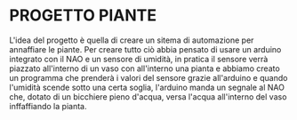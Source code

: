# PROGETTO PIANTE 
L'idea del progetto è quella di creare un sitema di automazione per annaffiare le piante.
Per creare tutto ciò abbia pensato di usare un arduino integrato con il NAO e un sensore di umidità, in pratica il sensore verrà piazzato all'interno di un vaso con all'interno una pianta e abbiamo creato un programma che prenderà i valori del sensore grazie all'arduino e quando l'umidità scende sotto una certa soglia, l'arduino manda un segnale al NAO che, dotato di un bicchiere pieno d'acqua, versa l'acqua all'interno del vaso inffaffiando la pianta.
